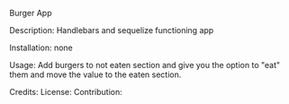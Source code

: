 Burger App

Description:
Handlebars and sequelize functioning app

Installation:
none

Usage:
Add burgers to not eaten section and give you the option to "eat" them and move the value to the eaten section.

Credits:
License:
Contribution:
